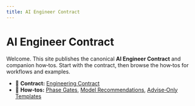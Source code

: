 ```yaml
---
title: AI Engineer Contract
---
```


# AI Engineer Contract

Welcome. This site publishes the canonical **AI Engineer Contract** and companion how‑tos. Start with the contract, then browse the how‑tos for workflows and examples.

- 📜 **Contract:** [Engineering Contract](design/ENGINEERING_CONTRACT.md)
- 🧭 **How‑tos:** [Phase Gates](kb/howtos/phase-gates.md), [Model Recommendations](kb/howtos/model-recommendations.md), [Advise‑Only Templates](kb/howtos/advise-only-templates.md)
